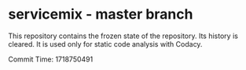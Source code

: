 # servicemix - master branch

This repository contains the frozen state of the repository.
Its history is cleared. It is used only for static code
analysis with Codacy.

Commit Time: 1718750491